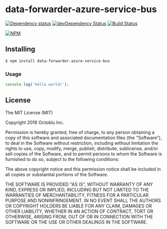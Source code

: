 # data-forwarder-azure-service-bus

[![Dependency status](http://img.shields.io/david/octoblu/data-forwarder-azure-service-bus.svg?style=flat)](https://david-dm.org/octoblu/data-forwarder-azure-service-bus)
[![devDependency Status](http://img.shields.io/david/dev/octoblu/data-forwarder-azure-service-bus.svg?style=flat)](https://david-dm.org/octoblu/data-forwarder-azure-service-bus#info=devDependencies)
[![Build Status](http://img.shields.io/travis/octoblu/data-forwarder-azure-service-bus.svg?style=flat&branch=master)](https://travis-ci.org/octoblu/data-forwarder-azure-service-bus)

[![NPM](https://nodei.co/npm/data-forwarder-azure-service-bus.svg?style=flat)](https://npmjs.org/package/data-forwarder-azure-service-bus)

## Installing

```bash
$ npm install data-forwarder-azure-service-bus
```

### Usage

```javascript
console.log('hello world!');
```

## License

The MIT License (MIT)

Copyright 2016 Octoblu Inc.

Permission is hereby granted, free of charge, to any person obtaining a copy
of this software and associated documentation files (the "Software"), to deal
in the Software without restriction, including without limitation the rights
to use, copy, modify, merge, publish, distribute, sublicense, and/or sell
copies of the Software, and to permit persons to whom the Software is
furnished to do so, subject to the following conditions:

The above copyright notice and this permission notice shall be included in
all copies or substantial portions of the Software.

THE SOFTWARE IS PROVIDED "AS IS", WITHOUT WARRANTY OF ANY KIND, EXPRESS OR
IMPLIED, INCLUDING BUT NOT LIMITED TO THE WARRANTIES OF MERCHANTABILITY,
FITNESS FOR A PARTICULAR PURPOSE AND NONINFRINGEMENT. IN NO EVENT SHALL THE
AUTHORS OR COPYRIGHT HOLDERS BE LIABLE FOR ANY CLAIM, DAMAGES OR OTHER
LIABILITY, WHETHER IN AN ACTION OF CONTRACT, TORT OR OTHERWISE, ARISING FROM,
OUT OF OR IN CONNECTION WITH THE SOFTWARE OR THE USE OR OTHER DEALINGS IN
THE SOFTWARE.
